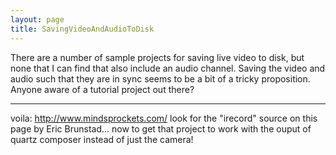 ```yaml
---
layout: page
title: SavingVideoAndAudioToDisk
---
```




There are a number of sample projects for saving live video to disk, but none that I can find that also include an audio channel.  Saving the video and audio such that they are in sync seems to be a bit of a tricky proposition.  Anyone aware of a tutorial project out there?

_____

voila: http://www.mindsprockets.com/  look for the "irecord" source on this page by Eric Brunstad...  now to get that project to work with the ouput of quartz composer instead of just the camera!

